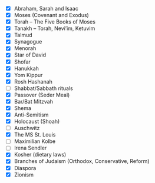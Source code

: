 - [x] Abraham, Sarah and Isaac
- [x] Moses (Covenant and Exodus)
- [x] Torah – The Five Books of Moses
- [x] Tanakh – Torah, Nevi’im, Ketuvim
- [x] Talmud
- [x] Synagogue
- [x] Menorah
- [x] Star of David
- [x] Shofar
- [x] Hanukkah
- [x] Yom Kippur
- [x] Rosh Hashanah
- [ ] Shabbat/Sabbath rituals
- [x] Passover (Seder Meal)
- [x] Bar/Bat Mitzvah
- [x] Shema
- [x] Anti-Semitism
- [x] Holocaust (Shoah)
- [ ] Auschwitz
- [x] The MS St. Louis
- [ ] Maximilian Kolbe
- [ ] Irena Sendler
- [x] Kosher (dietary laws)
- [x] Branches of Judaism (Orthodox, Conservative, Reform)
- [x] Diaspora
- [x] Zionism

